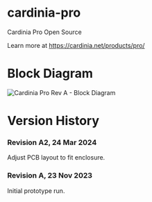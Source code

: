 # cardinia-pro

Cardinia Pro Open Source

Learn more at https://cardinia.net/products/pro/

# Block Diagram

![Cardinia Pro Rev A - Block Diagram](https://raw.githubusercontent.com/nudge/cardinia/main/cardinia-pro/hardware/Cardinia%20Pro%20Rev.A%20-%20Block%20Diagram.png)


# Version History

### Revision A2, 24 Mar 2024

Adjust PCB layout to fit enclosure.


### Revision A, 23 Nov 2023

Initial prototype run.



